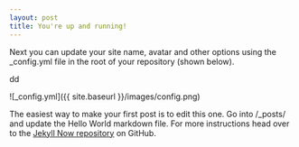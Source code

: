 ```yaml
---
layout: post
title: You're up and running!
---
```


Next you can update your site name, avatar and other options using the _config.yml file in the root of your repository (shown below).

dd

![_config.yml]({{ site.baseurl }}/images/config.png)

The easiest way to make your first post is to edit this one. Go into /_posts/ and update the Hello World markdown file. For more instructions head over to the [Jekyll Now repository](https://github.com/barryclark/jekyll-now) on GitHub.
